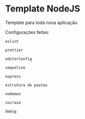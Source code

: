 # Template NodeJS
Template para toda nova aplicação.

Configurações feitas:

```eslint```

```prettier```

```editorConfig```

```sequelize```

```express```

```estrutura de pastas```

```nodemon```

```sucrase```

```debug ```


